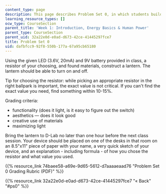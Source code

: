```yaml
---
content_type: page
description: This page describes Problem Set 0, in which students build an LED lantern.
learning_resource_types: []
ocw_type: CourseSection
parent_title: 'Week 1: Introduction, Energy Basics & Human Power'
parent_type: CourseSection
parent_uid: 32a22e0d-e0ad-d673-42ce-41445297fce7
title: Problem Set 0
uid: dafbfcc9-92f8-550b-177a-67a95cb65180
---
```


Using the given LED (3.6V, 20mA) and 9V battery provided in class, a resistor of your choosing, and found materials, construct a lantern. The lantern should be able to turn on and off.

Tip for choosing the resistor: while picking an appropriate resistor in the right ballpark is important, the exact value is not critical. If you can't find the exact value you need, find something within 10-15%.

Grading criteria:

*   functionality (does it light, is it easy to figure out the switch)
*   aesthetics — does it look good
*   creative use of materials
*   maximizing light

Bring the lantern to D-Lab no later than one hour before the next class session. Your device should be placed on one of the desks in that room on an 8.5"x11" piece of paper with your name, a very quick sketch of your device, and an explanation - including formula - of how you chose the resistor and what value you used.

{{% resource_link 74baee58-a69e-9d65-5612-d7aaaaeaad76 "Problem Set 0 Grading Rubric (PDF)" %}}

{{% resource_link 32a22e0d-e0ad-d673-42ce-41445297fce7 "« Back" "#ps0" %}}
